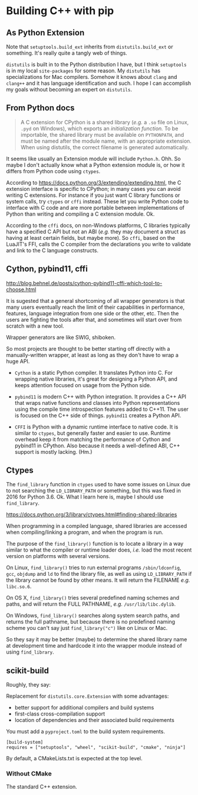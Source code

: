 # Building C++ with pip

## As Python Extension

Note that `setuptools.build_ext` inherits from `distutils.build_ext` or something.  It's really quite a tangly web of things.

`distutils` is built in to the Python distribution I have, but I think `setuptools` is in my local `site-packages` for some reason.  My `distutils` has specializations for Mac compilers.  Somehow it knows about `clang` and `clang++` and it has language identification and such.  I hope I can accomplish my goals without becoming an expert on `distutils`.


## From Python docs

> A C extension for CPython is a shared library (_e.g._ a `.so` file on Linux, `.pyd` on Windows), which exports an _initialization function._  To be importable, the shared library must be available on `PYTHONPATH`, and must be named after the module name, with an appropriate extension.  When using distutils, the correct filename is generated automatically.

It seems like usually an Extension module will include ``Python.h``.  Ohh.  So maybe I don't actually know what a Python extension module is, or how it differs from Python code using `ctypes`.

According to https://docs.python.org/3/extending/extending.html, the C extension interface is specific to CPython; in many cases you can avoid writing C extensions.  For instance if you just want C library functions or system calls, try `ctypes` or `cffi` instead.  These let you write Python code to interface with C code and are more portable between implementations of Python than writing and compiling a C extension module.  Ok.

According to the `cffi` docs, on non-Windows platforms, C libraries typically have a specified C API but not an ABI (_e.g._ they may document a struct as having at least certain fields, but maybe more).  So `cffi`, based on the LuaJIT's FFI, calls the C compiler from the declarations you write to validate and link to the C language constructs.

## Cython, pybind11, cffi

http://blog.behnel.de/posts/cython-pybind11-cffi-which-tool-to-choose.html

It is sugested that a general shortcoming of all wrapper generators is that many users eventually reach the limit of their capabilities in performance, features, language integration from one side or the other, etc.  Then the users are fighting the tools after that, and sometimes will start over from scratch with a new tool.

Wrapper generators are like SWIG, shiboken.

So most projects are thought to be better starting off directly with a manually-written wrapper, at least as long as they don't have to wrap a huge API.

* `Cython` is a static Python compiler.  It translates Python into C.  For wrapping native libraries, it's great for designing a Python API, and keeps attention focused on usage from the Python side.

* `pybind11` is modern C++ with Python integration.  It provides a C++ API that wraps native functions and classes into Python representations using the compile time introspection features added to C++11.  The user is focused on the C++ side of things.  `pybind11` creates a Python API.

* `CFFI` is Python with a dynamic runtime interface to native code.  It is similar to `ctypes`, but generally faster and easier to use.  Runtime overhead keep it from matching the performance of Cython and pybind11 in CPython.  Also because it needs a well-defined ABI, C++ support is mostly lacking.  (Hm.)

## Ctypes

The `find_library` function in `ctypes` used to have some issues on Linux due to not searching the `LD_LIBRARY_PATH` or something, but this was fixed in 2016 for Python 3.6.  Ok.  What I learn here is, maybe I should use `find_library`.

https://docs.python.org/3/library/ctypes.html#finding-shared-libraries

When programming in a compiled language, shared libraries are accessed when compiling/linking a program, and when the program is run.

The purpose of the `find_library()` function is to locate a library in a way similar to what the compiler or runtime loader does, _i.e._ load the most recent version on platforms with several versions.

On Linux, `find_library()` tries to run external programs `/sbin/ldconfig`, `gcc`, `objdump` and `ld` to find the library file, as well as using `LD_LIBRARY_PATH` if the library cannot be found by other means.  It will return the FILENAME _e.g._ `libc.so.6`.

On OS X, `find_library()` tries several predefined naming schemes and paths, and will return the FULL PATHNAME, _e.g._ `/usr/lib/libc.dylib`.

On Windows, `find_library()` searches along system search paths, and returns the full pathname, but because there is no predefined naming scheme you can't say just `find_library("c")` like on Linux or Mac.

So they say it may be better (maybe) to determine the shared library name at development time and hardcode it into the wrapper module instead of using `find_library`.


## scikit-build

Roughly, they say:

Replacement for `distutils.core.Extension` with some advantages:
- better support for additional compilers and build systems
- first-class cross-compilation support
- location of dependencies and their associated build requirements

You must add a `pyproject.toml` to the build system requirements.

```
[build-system]
requires = ["setuptools", "wheel", "scikit-build", "cmake", "ninja"]
```

By default, a CMakeLists.txt is expected at the top level.

### Without CMake

The standard C++ extension.

